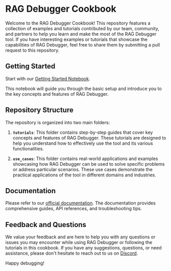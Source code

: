 # RAG Debugger Cookbook

Welcome to the RAG Debugger Cookbook! This repository features a collection of examples and tutorials contributed by our team, community, and partners to help you learn and make the most of the RAG Debugger tool. If you have interesting examples or tutorials that showcase the capabilities of RAG Debugger, feel free to share them by submitting a pull request to this repository.

## Getting Started

Start with our [Getting Started Notebook](https://github.com/lastmile-ai/eval-cookbook/blob/main/getting_started/Getting_Started.ipynb). 

This notebook will guide you through the basic setup and introduce you to the key concepts and features of RAG Debugger.

## Repository Structure

The repository is organized into two main folders:

1. **`tutorials`**: This folder contains step-by-step guides that cover key concepts and features of RAG Debugger. These tutorials are designed to help you understand how to effectively use the tool and its various functionalities. 

2. **`use_cases`**: This folder contains real-world applications and examples showcasing how RAG Debugger can be used to solve specific problems or address particular scenarios. These use cases demonstrate the practical applications of the tool in different domains and industries.


## Documentation

Please refer to our [official documentation](https://rag.lastmileai.dev/docs/basics). The documentation provides comprehensive guides, API references, and troubleshooting tips. 

## Feedback and Questions

We value your feedback and are here to help you with any questions or issues you may encounter while using RAG Debugger or following the tutorials in this cookbook. If you have any suggestions, questions, or need assistance, please don't hesitate to reach out to us on [Discord](https://discord.com/invite/xBhNKTetGx).

Happy debugging!